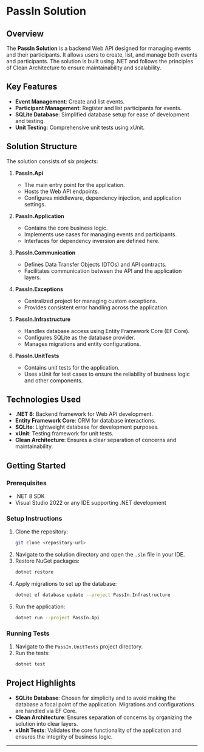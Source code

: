 
# PassIn Solution

## Overview
The **PassIn Solution** is a backend Web API designed for managing events and their participants. It allows users to create, list, and manage both events and participants. The solution is built using .NET and follows the principles of Clean Architecture to ensure maintainability and scalability.

## Key Features
- **Event Management**: Create and list events.
- **Participant Management**: Register and list participants for events.
- **SQLite Database**: Simplified database setup for ease of development and testing.
- **Unit Testing**: Comprehensive unit tests using xUnit.

## Solution Structure
The solution consists of six projects:

1. **PassIn.Api**
   - The main entry point for the application.
   - Hosts the Web API endpoints.
   - Configures middleware, dependency injection, and application settings.

2. **PassIn.Application**
   - Contains the core business logic.
   - Implements use cases for managing events and participants.
   - Interfaces for dependency inversion are defined here.

3. **PassIn.Communication**
   - Defines Data Transfer Objects (DTOs) and API contracts.
   - Facilitates communication between the API and the application layers.

4. **PassIn.Exceptions**
   - Centralized project for managing custom exceptions.
   - Provides consistent error handling across the application.

5. **PassIn.Infrastructure**
   - Handles database access using Entity Framework Core (EF Core).
   - Configures SQLite as the database provider.
   - Manages migrations and entity configurations.

6. **PassIn.UnitTests**
   - Contains unit tests for the application.
   - Uses xUnit for test cases to ensure the reliability of business logic and other components.

## Technologies Used
- **.NET 8**: Backend framework for Web API development.
- **Entity Framework Core**: ORM for database interactions.
- **SQLite**: Lightweight database for development purposes.
- **xUnit**: Testing framework for unit tests.
- **Clean Architecture**: Ensures a clear separation of concerns and maintainability.

## Getting Started

### Prerequisites
- .NET 8 SDK
- Visual Studio 2022 or any IDE supporting .NET development

### Setup Instructions
1. Clone the repository:
   ```bash
   git clone <repository-url>
   ```
2. Navigate to the solution directory and open the `.sln` file in your IDE.
3. Restore NuGet packages:
   ```bash
   dotnet restore
   ```
4. Apply migrations to set up the database:
   ```bash
   dotnet ef database update --project PassIn.Infrastructure
   ```
5. Run the application:
   ```bash
   dotnet run --project PassIn.Api
   ```

### Running Tests
1. Navigate to the `PassIn.UnitTests` project directory.
2. Run the tests:
   ```bash
   dotnet test
   ```

## Project Highlights
- **SQLite Database**: Chosen for simplicity and to avoid making the database a focal point of the application. Migrations and configurations are handled via EF Core.
- **Clean Architecture**: Ensures separation of concerns by organizing the solution into clear layers.
- **xUnit Tests**: Validates the core functionality of the application and ensures the integrity of business logic.

---
